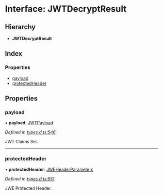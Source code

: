 # Interface: JWTDecryptResult

## Hierarchy

* **JWTDecryptResult**

## Index

### Properties

* [payload](_types_d_.jwtdecryptresult.md#payload)
* [protectedHeader](_types_d_.jwtdecryptresult.md#protectedheader)

## Properties

### payload

•  **payload**: [JWTPayload](_types_d_.jwtpayload.md)

*Defined in [types.d.ts:546](https://github.com/panva/jose/blob/v3.x/src/types.d.ts#L546)*

JWT Claims Set.

___

### protectedHeader

•  **protectedHeader**: [JWEHeaderParameters](_types_d_.jweheaderparameters.md)

*Defined in [types.d.ts:551](https://github.com/panva/jose/blob/v3.x/src/types.d.ts#L551)*

JWE Protected Header.
